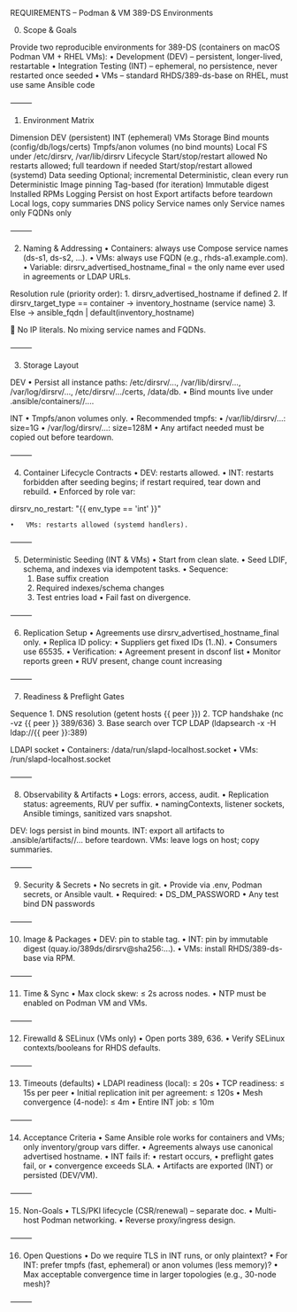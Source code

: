 REQUIREMENTS – Podman & VM 389-DS Environments

0) Scope & Goals

Provide two reproducible environments for 389-DS (containers on macOS Podman VM + RHEL VMs):
	•	Development (DEV) – persistent, longer-lived, restartable
	•	Integration Testing (INT) – ephemeral, no persistence, never restarted once seeded
	•	VMs – standard RHDS/389-ds-base on RHEL, must use same Ansible code

⸻

1) Environment Matrix

Dimension	DEV (persistent)	INT (ephemeral)	VMs
Storage	Bind mounts (config/db/logs/certs)	Tmpfs/anon volumes (no bind mounts)	Local FS under /etc/dirsrv, /var/lib/dirsrv
Lifecycle	Start/stop/restart allowed	No restarts allowed; full teardown if needed	Start/stop/restart allowed (systemd)
Data seeding	Optional; incremental	Deterministic, clean every run	Deterministic
Image pinning	Tag-based (for iteration)	Immutable digest	Installed RPMs
Logging	Persist on host	Export artifacts before teardown	Local logs, copy summaries
DNS policy	Service names only	Service names only	FQDNs only


⸻

2) Naming & Addressing
	•	Containers: always use Compose service names (ds-s1, ds-s2, …).
	•	VMs: always use FQDN (e.g., rhds-a1.example.com).
	•	Variable: dirsrv_advertised_hostname_final = the only name ever used in agreements or LDAP URLs.

Resolution rule (priority order):
	1.	dirsrv_advertised_hostname if defined
	2.	If dirsrv_target_type == container → inventory_hostname (service name)
	3.	Else → ansible_fqdn | default(inventory_hostname)

🚫 No IP literals. No mixing service names and FQDNs.

⸻

3) Storage Layout

DEV
	•	Persist all instance paths: /etc/dirsrv/..., /var/lib/dirsrv/..., /var/log/dirsrv/..., /etc/dirsrv/.../certs, /data/db.
	•	Bind mounts live under .ansible/containers/<svc>/....

INT
	•	Tmpfs/anon volumes only.
	•	Recommended tmpfs:
	•	/var/lib/dirsrv/...: size=1G
	•	/var/log/dirsrv/...: size=128M
	•	Any artifact needed must be copied out before teardown.

⸻

4) Container Lifecycle Contracts
	•	DEV: restarts allowed.
	•	INT: restarts forbidden after seeding begins; if restart required, tear down and rebuild.
	•	Enforced by role var:

dirsrv_no_restart: "{{ env_type == 'int' }}"


	•	VMs: restarts allowed (systemd handlers).

⸻

5) Deterministic Seeding (INT & VMs)
	•	Start from clean slate.
	•	Seed LDIF, schema, and indexes via idempotent tasks.
	•	Sequence:
	1.	Base suffix creation
	2.	Required indexes/schema changes
	3.	Test entries load
	•	Fail fast on divergence.

⸻

6) Replication Setup
	•	Agreements use dirsrv_advertised_hostname_final only.
	•	Replica ID policy:
	•	Suppliers get fixed IDs (1..N).
	•	Consumers use 65535.
	•	Verification:
	•	Agreement present in dsconf list
	•	Monitor reports green
	•	RUV present, change count increasing

⸻

7) Readiness & Preflight Gates

Sequence
	1.	DNS resolution (getent hosts {{ peer }})
	2.	TCP handshake (nc -vz {{ peer }} 389/636)
	3.	Base search over TCP LDAP (ldapsearch -x -H ldap://{{ peer }}:389)

LDAPI socket
	•	Containers: /data/run/slapd-localhost.socket
	•	VMs: /run/slapd-localhost.socket

⸻

8) Observability & Artifacts
	•	Logs: errors, access, audit.
	•	Replication status: agreements, RUV per suffix.
	•	namingContexts, listener sockets, Ansible timings, sanitized vars snapshot.

DEV: logs persist in bind mounts.
INT: export all artifacts to .ansible/artifacts/<run-id>/... before teardown.
VMs: leave logs on host; copy summaries.

⸻

9) Security & Secrets
	•	No secrets in git.
	•	Provide via .env, Podman secrets, or Ansible vault.
	•	Required:
	•	DS_DM_PASSWORD
	•	Any test bind DN passwords

⸻

10) Image & Packages
	•	DEV: pin to stable tag.
	•	INT: pin by immutable digest (quay.io/389ds/dirsrv@sha256:...).
	•	VMs: install RHDS/389-ds-base via RPM.

⸻

11) Time & Sync
	•	Max clock skew: ≤ 2s across nodes.
	•	NTP must be enabled on Podman VM and VMs.

⸻

12) Firewalld & SELinux (VMs only)
	•	Open ports 389, 636.
	•	Verify SELinux contexts/booleans for RHDS defaults.

⸻

13) Timeouts (defaults)
	•	LDAPI readiness (local): ≤ 20s
	•	TCP readiness: ≤ 15s per peer
	•	Initial replication init per agreement: ≤ 120s
	•	Mesh convergence (4-node): ≤ 4m
	•	Entire INT job: ≤ 10m

⸻

14) Acceptance Criteria
	•	Same Ansible role works for containers and VMs; only inventory/group vars differ.
	•	Agreements always use canonical advertised hostname.
	•	INT fails if:
	•	restart occurs,
	•	preflight gates fail, or
	•	convergence exceeds SLA.
	•	Artifacts are exported (INT) or persisted (DEV/VM).

⸻

15) Non-Goals
	•	TLS/PKI lifecycle (CSR/renewal) – separate doc.
	•	Multi-host Podman networking.
	•	Reverse proxy/ingress design.

⸻

16) Open Questions
	•	Do we require TLS in INT runs, or only plaintext?
	•	For INT: prefer tmpfs (fast, ephemeral) or anon volumes (less memory)?
	•	Max acceptable convergence time in larger topologies (e.g., 30-node mesh)?

⸻